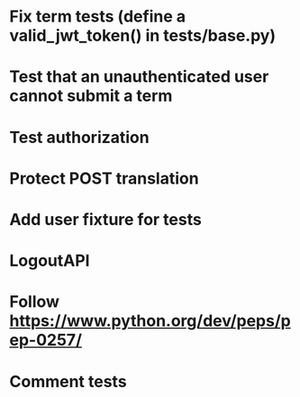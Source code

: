 # Fix term tests (define a valid_jwt_token() in tests/base.py)
# Test that an unauthenticated user cannot submit a term
# Test authorization
# Protect POST translation
# Add user fixture for tests
# LogoutAPI
# Follow https://www.python.org/dev/peps/pep-0257/
# Comment tests
